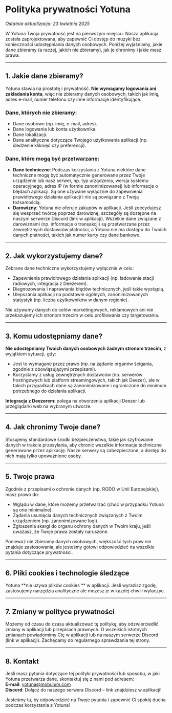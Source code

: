 # Polityka prywatności Yotuna

*Ostatnia aktualizacja: 23 kwietnia 2025*

W Yotuna Twoja prywatność jest na pierwszym miejscu. Nasza aplikacja została zaprojektowana, aby zapewnić Ci dostęp do muzyki bez konieczności udostępniania danych osobowych. Poniżej wyjaśniamy, jakie dane zbieramy (a raczej, jakich nie zbieramy), jak je chronimy i jakie masz prawa.

---

## 1. Jakie dane zbieramy?

Yotuna stawia na prostotę i prywatność. **Nie wymagamy logowania ani zakładania konta**, więc nie zbieramy danych osobowych, takich jak imię, adres e-mail, numer telefonu czy inne informacje identyfikujące.

### Dane, których nie zbieramy:
- Dane osobowe (np. imię, e-mail, adres).
- Dane logowania lub konta użytkownika.
- Dane lokalizacji.
- Dane analityczne dotyczące Twojego użytkowania aplikacji (np. śledzenie kliknięć czy preferencji).

### Dane, które mogą być przetwarzane:
- **Dane techniczne**: Podczas korzystania z Yotuna niektóre dane techniczne mogą być automatycznie generowane przez Twoje urządzenie lub nasz serwer, np. typ urządzenia, wersja systemu operacyjnego, adres IP (w formie zanonimizowanej) lub informacje o błędach aplikacji. Są one używane wyłącznie do zapewnienia prawidłowego działania aplikacji i nie są powiązane z Twoją tożsamością.
- **Darowizny**: Yotuna nie oferuje zakupów w aplikacji. Jeśli zdecydujesz się wesprzeć twórcę poprzez darowiznę, szczegóły są dostępne na naszym serwerze Discord (link w aplikacji). Wszelkie dane związane z darowiznami (np. informacje o transakcji) są przetwarzane przez zewnętrznych dostawców płatności, a Yotuna nie ma dostępu do Twoich danych płatności, takich jak numer karty czy dane bankowe.

---

## 2. Jak wykorzystujemy dane?

Zebrane dane techniczne wykorzystujemy wyłącznie w celu:
- Zapewnienia prawidłowego działania aplikacji (np. ładowanie stacji radiowych, integracja z Deezerem).
- Diagnozowania i naprawiania błędów technicznych, jeśli takie wystąpią.
- Ulepszania aplikacji na podstawie ogólnych, zanonimizowanych statystyk (np. liczba użytkowników w danym regionie).

Nie używamy danych do celów marketingowych, reklamowych ani nie przekazujemy ich stronom trzecim w celu profilowania czy targetowania.

---

## 3. Komu udostępniamy dane?

**Nie udostępniamy Twoich danych osobowych żadnym stronom trzecim**, z wyjątkiem sytuacji, gdy:
- Jest to wymagane przez prawo (np. na żądanie organów ścigania, zgodnie z obowiązującymi przepisami).
- Korzystamy z usług zewnętrznych dostawców (np. serwerów hostingowych lub platform streamingowych, takich jak Deezer), ale w takich przypadkach dane są zanonimizowane i ograniczone do minimum potrzebnego do działania aplikacji.

**Integracja z Deezerem**: polega na otworzeniu aplikacji Deezer lub przeglądarki web na wybranym utworze.

---

## 4. Jak chronimy Twoje dane?

Stosujemy standardowe środki bezpieczeństwa, takie jak szyfrowanie danych w trakcie przesyłania, aby chronić wszelkie informacje techniczne generowane przez aplikację. Nasze serwery są zabezpieczone, a dostęp do nich mają tylko upoważnione osoby.

---

## 5. Twoje prawa

Zgodnie z przepisami o ochronie danych (np. RODO w Unii Europejskiej), masz prawo do:
- Wglądu w dane, które możemy przetwarzać (choć w przypadku Yotuna są one minimalne).
- Żądania usunięcia danych technicznych związanych z Twoim urządzeniem (np. zanonimizowane logi).
- Zgłoszenia skargi do organu ochrony danych w Twoim kraju, jeśli uważasz, że Twoje prawa zostały naruszone.

Ponieważ nie zbieramy danych osobowych, większość tych praw nie znajduje zastosowania, ale jesteśmy gotowi odpowiedzieć na wszelkie pytania dotyczące prywatności.

---

## 6. Pliki cookies i technologie śledzące

Yotuna **nie używa plików cookies ** w aplikacji. Jesli wyrazisz zgodę, zastosujemy narzędzia analityczne ale mozesz je w kazdej chwili wylaczyc.

---

## 7. Zmiany w polityce prywatności

Możemy od czasu do czasu aktualizować tę politykę, aby odzwierciedlić zmiany w aplikacji lub przepisach prawnych. O wszelkich istotnych zmianach powiadomimy Cię w aplikacji lub na naszym serwerze Discord (link w aplikacji). Zachęcamy do regularnego sprawdzania tej strony.

---

## 8. Kontakt

Jeśli masz pytania dotyczące tej polityki prywatności lub sposobu, w jaki Yotuna przetwarza dane, skontaktuj się z nami pod adresem:  
**E-mail**: yotuna@mobulum.com  
**Discord**: Dołącz do naszego serwera Discord – link znajdziesz w aplikacji!

Jesteśmy tu, by odpowiedzieć na Twoje pytania i zapewnić Ci spokój ducha podczas korzystania z Yotuna!

